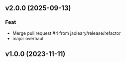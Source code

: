 ## v2.0.0 (2025-09-13)

### Feat

- Merge pull request #4 from jaoleary/release/refactor
- major overhaul

## v1.0.0 (2023-11-11)

